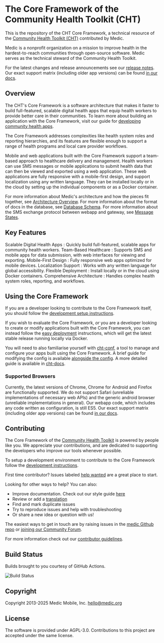 # The Core Framework of the Community Health Toolkit (CHT)

This is the repository of the CHT Core Framework, a technical resource of the [Community Health Toolkit (CHT)](https://communityhealthtoolkit.org) contributed by Medic.

Medic is a nonprofit organization on a mission to improve health in the hardest-to-reach communities through open-source software. Medic serves as the technical steward of the Community Health Toolkit.

For the latest changes and release announcements see our [release notes](https://github.com/medic/cht-core/tree/master/release-notes). Our exact support matrix (including older app versions) can be found [in our docs](https://docs.communityhealthtoolkit.org/core/overview/supported-software/).

## Overview

The CHT's Core Framework is a software architecture that makes it faster to build full-featured, scalable digital health apps that equip health workers to provide better care in their communities. To learn more about building an application with the Core Framework, visit our guide for [developing community health apps](https://docs.communityhealthtoolkit.org/apps/).

The Core Framework addresses complexities like health system roles and reporting hierarchies, and its features are flexible enough to support a range of health programs and local care provider workflows.

Mobile and web applications built with the Core Framework support a team-based approach to healthcare delivery and management. Health workers can use SMS messages or mobile applications to submit health data that can then be viewed and exported using a web application. These web applications are fully responsive with a mobile-first design, and support localization using any written language. They can be installed locally or in the cloud by setting up the individual components or as a Docker container.

For more information about Medic's architecture and how the pieces fit together, see [Architecture Overview](https://docs.communityhealthtoolkit.org/core/overview/architecture/).
For more information about the format of docs in the database, see [Database Schema](https://docs.communityhealthtoolkit.org/core/overview/db-schema/).
For more information about the SMS exchange protocol between webapp and gateway, see [Message States](https://docs.communityhealthtoolkit.org/apps/guides/messaging/sms-states/).

## Key Features 

 Scalable Digital Health Apps : Quickly build full-featured, scalable apps for community health workers.
 Team-Based Healthcare : Supports SMS and mobile apps for data submission, with web interfaces for viewing and exporting.
 Mobile-First Design : Fully responsive web apps optimized for mobile devices.
 Localization Support : Works with any written language for global accessibility.
 Flexible Deployment : Install locally or in the cloud using Docker containers.
 Comprehensive Architecture : Handles complex health system roles, reporting, and workflows.

## Using the Core Framework

If you are a developer looking to contribute to the Core Framework itself, you should follow the [development setup instructions](./DEVELOPMENT.md).

If you wish to evaluate the Core Framework, _or_ you are a developer looking to create or modify applications built with the Core Framework, you can instead follow the [easy deployment](https://docs.communityhealthtoolkit.org/apps/tutorials/local-setup/) instructions, which will get the latest stable release running locally via Docker.

You will need to also familiarise yourself with [cht-conf](https://github.com/medic/cht-conf), a tool to manage and configure your apps built using the Core Framework. A brief guide for modifying the config is available [alongside the config](./config/default/GUIDE.md). A more detailed guide is available in [cht-docs](https://docs.communityhealthtoolkit.org/apps/).


### Supported Browsers

Currently, the latest versions of Chrome, Chrome for Android and Firefox are functionally supported. We do not support Safari (unreliable implementations of necessary web APIs) and the generic android browser (unreliable implementations in general). Our webapp code, which includes any code written as configuration, is still ES5. Our exact support matrix (including older app versions) can be found [in our docs](https://docs.communityhealthtoolkit.org/core/overview/supported-software/).

## Contributing

The Core Framework of the [Community Health Toolkit](https://communityhealthtoolkit.org) is powered by people like you. We appreciate your contributions, and are dedicated to supporting the developers who improve our tools whenever possible.

To setup a development environment to contribute to the Core Framework follow the [development instructions](./DEVELOPMENT.md).

First time contributor? Issues labeled [help wanted](https://github.com/medic/cht-core/labels/Help%20wanted) are a great place to start.

Looking for other ways to help? You can also:
* Improve documentation. Check out our style guide [here](https://docs.communityhealthtoolkit.org/contribute/docs/style-guide/)
* Review or add a [translation](CONTRIBUTING.md#translations)
* Find and mark duplicate issues
* Try to reproduce issues and help with troubleshooting
* Or share a new idea or question with us!

The easiest ways to get in touch are by raising issues in the [medic Github repo](https://github.com/medic/cht-core/issues) or [joining our Community Forum](https://forum.communityhealthtoolkit.org).

For more information check out our [contributor guidelines](CONTRIBUTING.md).

## Build Status

Builds brought to you courtesy of GitHub Actions.

![Build Status](https://github.com/medic/cht-core/actions/workflows/build.yml/badge.svg)

## Copyright

Copyright 2013-2025 Medic Mobile, Inc. <hello@medic.org>

## License

The software is provided under AGPL-3.0. Contributions to this project are accepted under the same license.
